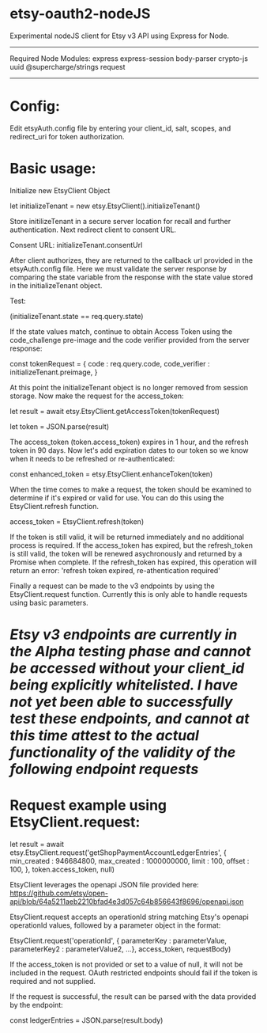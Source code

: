 # etsy-oauth2-nodeJS

Experimental nodeJS client for Etsy v3 API using Express for Node.

<hr>

Required Node Modules:
express
express-session
body-parser
crypto-js
uuid
@supercharge/strings
request

<hr>

# Config:

Edit etsyAuth.config file by entering your client_id, salt, scopes, and redirect_uri for token authorization.

# Basic usage:

Initialize new EtsyClient Object

let initializeTenant = new etsy.EtsyClient().initializeTenant()

Store initilizeTenant in a secure server location for recall and further authentication. Next redirect client to consent URL.

Consent URL: initializeTenant.consentUrl

After client authorizes, they are returned to the callback url provided in the etsyAuth.config file.  Here we must validate the server response by comparing the state variable from the response with the state value stored in the initializeTenant object.

Test:

(initializeTenant.state == req.query.state)

If the state values match, continue to obtain Access Token using the code_challenge pre-image and the code verifier provided from the server response:

const tokenRequest = {
    code : req.query.code,
    code_verifier : initializeTenant.preimage,
}

At this point the initializeTenant object is no longer removed from session storage.  Now make the request for the access_token:

let result = await etsy.EtsyClient.getAccessToken(tokenRequest)

let token = JSON.parse(result)

The access_token (token.access_token) expires in 1 hour, and the refresh token in 90 days.  Now let's add expiration dates to our token so we know when it needs to be refreshed or re-authenticated:

const enhanced_token = etsy.EtsyClient.enhanceToken(token)

When the time comes to make a request, the token should be examined to determine if it's expired or valid for use.  You can do this using the EtsyClient.refresh function.  

access_token = EtsyClient.refresh(token)

If the token is still valid, it will be returned immediately and no additional process is required.  If the access_token has expired, but the refresh_token is still valid, the token will be renewed asychronously and returned by a Promise when complete.  If the refresh_token has expired, this operation will return an error: 'refresh token expired, re-athentication required'

Finally a request can be made to the v3 endpoints by using the EtsyClient.request function.  Currently this is only able to handle requests using basic parameters.

# ***Etsy v3 endpoints are currently in the Alpha testing phase and cannot be accessed without your client_id being explicitly whitelisted.  I have not yet been able to successfully test these endpoints, and cannot at this time attest to the actual functionality of the validity of the following endpoint requests***

# Request example using EtsyClient.request:

let result = await etsy.EtsyClient.request('getShopPaymentAccountLedgerEntries', { 
    min_created : 946684800,
    max_created : 1000000000,
    limit : 100,
    offset : 100,
    },
    token.access_token,
    null)

EtsyClient leverages the openapi JSON file provided here: https://github.com/etsy/open-api/blob/64a5211aeb2210bfad4e3d057c64b856643f8696/openapi.json

EtsyClient.request accepts an operationId string matching Etsy's openapi operationId values, followed by a parameter object in the format:

EtsyClient.request('operationId', { parameterKey : parameterValue, parameterKey2 : parameterValue2, ...}, access_token, requestBody)

If the access_token is not provided or set to a value of null, it will not be included in the request.  OAuth restricted endpoints should fail if the token is required and not supplied.

If the request is successful, the result can be parsed with the data provided by the endpoint:

const ledgerEntries = JSON.parse(result.body)


